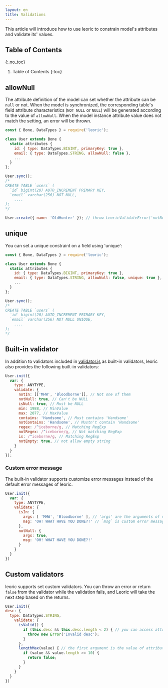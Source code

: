 ```yaml
---
layout: en
title: Validations
---
```


This article will introduce how to use leoric to constrain model's attributes and validate its' values.

## Table of Contents
{:.no_toc}

1. Table of Contents
{:toc}

## allowNull

The attribute definition of the model can set whether the attribute can be `null` or not. When the model is synchronized, the corresponding table's field attribute characteristics (`NOT NULL` or `NULL`) will be generated according to the value of `allowNull`. When the model instance attribute value does not match the setting, an error will be thrown.

```javascript
const { Bone, DataTypes } = require('leoric');

class User extends Bone {
  static attributes {
    id: { type: DataTypes.BIGINT, primaryKey: true },
    email: { type: DataTypes.STRING, allowNull: false },
    ...
  }
};

User.sync();
/*
CREATE TABLE `users` (
  `id` bigint(20) AUTO_INCREMENT PRIMARY KEY,
  `email` varchar(256) NOT NULL,
	....
);
*/

User.create({ name: 'OldHunter' }); // throw LeoricValidateError('notNull'); email should not be null
```

## unique
You can set a unique constraint on a field using 'unique':

```javascript
const { Bone, DataTypes } = require('leoric');

class User extends Bone {
  static attributes {
    id: { type: DataTypes.BIGINT, primaryKey: true },
    email: { type: DataTypes.STRING, allowNull: false, unique: true },
    ...
  }
};

User.sync();
/*
CREATE TABLE `users` (
  `id` bigint(20) AUTO_INCREMENT PRIMARY KEY,
  `email` varchar(256) NOT NULL UNIQUE,
	....
);
*/
```
## Built-in validator
In addition to validators included in [validator.js](https://github.com/validatorjs/validator.js) as built-in validators, leoric also provides the following built-in validators:
```javascript
User.init({
  var: {
    type: ANYTYPE,
    validate: {
      notIn: [['MHW', 'Bloodborne']], // Not one of them
      notNull: true, // Can't be NULL
      isNull: true, // Must be NULL
      min: 1988, // MinValue
      max: 2077, // MaxValue
      contains: 'Handsome', // Must contains 'Handsome'
      notContains: 'Handsome', // Mustn't contain 'Handsome'
      regex: /^iceborne/g, // Matching RegExp
      notRegex: /^iceborne/g, // Not matching RegExp
      is: /^iceborne/g, // Matching RegExp
      notEmpty: true, // not allow empty string
    }
  }
});
```
### Custom error message
The built-in validator supports customize error messages instead of the default error messages of leoric.
```javascript
User.init({
  var: {
    type: ANYTYPE,
    validate: {
      isIn: {
        args: [ 'MHW', 'Bloodborne' ], // 'args' are the arguments of validator
        msg: 'OH! WHAT HAVE YOU DONE?!' // `msg` is custom error message
      },
      notNull: {
        args: true,
        msg: 'OH! WHAT HAVE YOU DONE?!'
      }
    }
  }
})
```
## Custom validators
leoric supports set custom validators.
You can throw an error or return `false` from the validator while the validation fails, and Leoric will take the next step based on the returns.
```javascript
User.init({
desc: {
  type: DataTypes.STRING,
    validate: {
      isValid() {
        if (this.desc && this.desc.length < 2) { // you can access attribute's value by this
          throw new Error('Invalid desc');
        }
      },
      lengthMax(value) { // the first argument is the value of attribute
        if (value && value.length >= 10) {
          return false;
        }
      }
    }
  }
})
```
